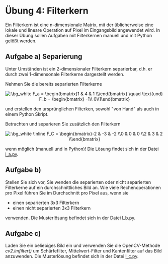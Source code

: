 # Übung 4: Filterkern

Ein Filterkern ist eine n-dimensionale Matrix, mit der üblicherweise eine lokale und lineare Operation auf Pixel im 
Eingangsbild angewendet wird. In dieser Übung sollen Aufgaben mit Filterkernen manuell und mit Python gelößt werden.

## Aufgabe a) Separierung
Unter Umständen ist ein 2-dimensionaler Filterkern separierbar, d.h. er durch zwei 1-dimensonale Filterkerne dargestellt
werden.  

Nehmen Sie die bereits separierten Filterkerne
<p align="center">
<img src="https://latex.codecogs.com/svg.image?\bg_white&space;F_a&space;=&space;\begin{bmatrix}1&space;&&space;4&space;&&space;1&space;\\\end{bmatrix}&space;\quad&space;\text{und}\quad&space;F_b&space;=&space;\begin{bmatrix}&space;-1\\&space;0\\1\end{bmatrix}&space;" title="\bg_white F_a = \begin{bmatrix}1 & 4 & 1 \\\end{bmatrix} \quad \text{und} F_b = \begin{bmatrix} -1\\ 0\\1\end{bmatrix} " />
</p>
und erstellen den ursprünglichen Filterken, sowohl "von Hand" als auch in einem Python Skript.


Betrachten und separieren Sie zusätzlich den Filterkern 
<p align="center">
<img src="https://latex.codecogs.com/svg.image?\bg_white&space;\inline&space;F_C&space;=&space;\begin{bmatrix}-2&space;&&space;-3&space;&&space;-2&space;\\0&space;&&space;0&space;&&space;0&space;\\2&space;&&space;3&space;&&space;2&space;\\\end{bmatrix}&space;&space;" title="\bg_white \inline F_C = \begin{bmatrix}-2 & -3 & -2 \\0 & 0 & 0 \\2 & 3 & 2 \\\end{bmatrix} " />
</p>

wenn möglich (manuell und in Python)! Die Lösung findet sich in der Datei [l_a.py](l_a.py).

## Aufgabe b)
Stellen Sie sich vor, Sie wenden die separierten oder nicht separierten Filterkerne auf ein durchschnittliches Bild an.
Wie viele Rechenoperationen pro Pixel führen Sie im Durchschnitt pro Pixel aus, wenn sie

 - einen separierten 3x3 Filterkern
 - einen nicht separierten 3x3 Filterkern 
 
 verwenden. Die Musterlösung befindet sich in der Datei [l_b.py](l_c.py).
 
## Aufgabe c) 
Laden Sie ein beliebiges Bild ein und verwenden Sie die OpenCV-Methode *cv2.imfilter()* um Schärfefilter, Mittelwert-Filter und
Kantenfilter auf das Bild anzuwenden. Die Musterlösung befindet sich in der Datei [l_c.py](l_c.py).

